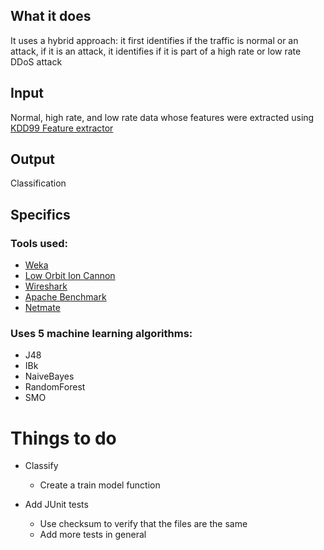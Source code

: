 ## What it does
It uses a hybrid approach: it first identifies if the traffic is normal or an attack, if it is an attack, it identifies if it is part of a high rate or low rate DDoS attack

## Input
Normal, high rate, and low rate data whose features were extracted using [KDD99 Feature extractor](https://github.com/AI-IDS/kdd99_feature_extractor)

## Output
Classification

## Specifics
### Tools used:
* [Weka](https://www.cs.waikato.ac.nz/ml/weka/)
* [Low Orbit Ion Cannon](https://github.com/NewEraCracker/LOIC)
* [Wireshark](wireshark.org/)
* [Apache Benchmark](https://httpd.apache.org/docs/2.4/programs/ab.html)
* [Netmate](https://github.com/DanielArndt/netmate-flowcalc)

### Uses 5 machine learning algorithms:
* J48
* IBk
* NaiveBayes
* RandomForest
* SMO

# Things to do
* Classify
	* Create a train model function

* Add JUnit tests
	* Use checksum to verify that the files are the same
	* Add more tests in general
